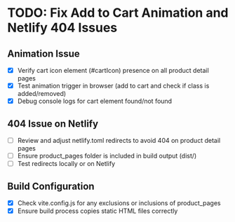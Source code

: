 # TODO: Fix Add to Cart Animation and Netlify 404 Issues

## Animation Issue
- [x] Verify cart icon element (#cartIcon) presence on all product detail pages
- [x] Test animation trigger in browser (add to cart and check if class is added/removed)
- [x] Debug console logs for cart element found/not found

## 404 Issue on Netlify
- [ ] Review and adjust netlify.toml redirects to avoid 404 on product detail pages
- [ ] Ensure product_pages folder is included in build output (dist/)
- [ ] Test redirects locally or on Netlify

## Build Configuration
- [x] Check vite.config.js for any exclusions or inclusions of product_pages
- [x] Ensure build process copies static HTML files correctly
